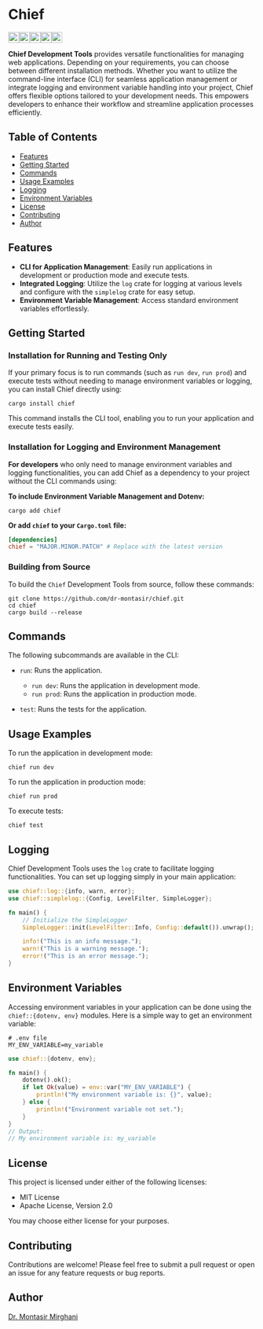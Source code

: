 # Chief

[<img alt="github" src="https://img.shields.io/badge/github-dr%20montasir%20/%20chief-8da0cb?style=for-the-badge&labelColor=555555&logo=github" height="22">](https://github.com/dr-montasir/chief)[<img alt="crates.io" src="https://img.shields.io/crates/v/chief.svg?style=for-the-badge&color=fc8d62&logo=rust" height="22">](https://crates.io/crates/chief)[<img alt="docs.rs" src="https://img.shields.io/badge/docs.rs-chief-66c2a5?style=for-the-badge&labelColor=555555&logo=docs.rs" height="22">](https://docs.rs/chief)[<img alt="license" src="https://img.shields.io/badge/license-apache_2.0-4a98f7.svg?style=for-the-badge&labelColor=555555&logo=apache" height="22">](https://choosealicense.com/licenses/apache-2.0)[<img alt="license" src="https://img.shields.io/badge/license-mit-4a98f7.svg?style=for-the-badge&labelColor=555555" height="22">](https://choosealicense.com/licenses/mit)

**Chief Development Tools** provides versatile functionalities for managing web applications. Depending on your requirements, you can choose between different installation methods. Whether you want to utilize the command-line interface (CLI) for seamless application management or integrate logging and environment variable handling into your project, Chief offers flexible options tailored to your development needs. This empowers developers to enhance their workflow and streamline application processes efficiently.

## Table of Contents

- [Features](#features)
- [Getting Started](#getting-started)
- [Commands](#commands)
- [Usage Examples](#usage-examples)
- [Logging](#logging)
- [Environment Variables](#environment-variables)
- [License](#license)
- [Contributing](#contributing)
- [Author](#author)

## Features

- **CLI for Application Management**: Easily run applications in development or production mode and execute tests.
- **Integrated Logging**: Utilize the `log` crate for logging at various levels and configure with the `simplelog` crate for easy setup.
- **Environment Variable Management**: Access standard environment variables effortlessly.

## Getting Started

### Installation for Running and Testing Only

If your primary focus is to run commands (such as `run dev`, `run prod`) and execute tests without needing to manage environment variables or logging, you can install Chief directly using:

```terminal
cargo install chief
```

This command installs the CLI tool, enabling you to run your application and execute tests easily.

### Installation for Logging and Environment Management

**For developers** who only need to manage environment variables and logging functionalities, you can add Chief as a dependency to your project without the CLI commands using:

**To include Environment Variable Management and Dotenv:**

```terminal
cargo add chief
```

**Or add `chief` to your `Cargo.toml` file:**

```toml
[dependencies]
chief = "MAJOR.MINOR.PATCH" # Replace with the latest version
```

### Building from Source

To build the `Chief` Development Tools from source, follow these commands:

```terminal
git clone https://github.com/dr-montasir/chief.git
cd chief
cargo build --release
```

## Commands

The following subcommands are available in the CLI:

- `run`: Runs the application.

  - `run dev`: Runs the application in development mode.
  - `run prod`: Runs the application in production mode.

- `test`: Runs the tests for the application.

## Usage Examples

To run the application in development mode:

```terminal
chief run dev
```

To run the application in production mode:

```terminal
chief run prod
```

To execute tests:

```terminal
chief test
```

## Logging

Chief Development Tools uses the `log` crate to facilitate logging functionalities. You can set up logging simply in your main application:

```rust
use chief::log::{info, warn, error};
use chief::simplelog::{Config, LevelFilter, SimpleLogger};

fn main() {
    // Initialize the SimpleLogger
    SimpleLogger::init(LevelFilter::Info, Config::default()).unwrap();

    info!("This is an info message.");
    warn!("This is a warning message.");
    error!("This is an error message.");
}
```

## Environment Variables

Accessing environment variables in your application can be done using the `chief::{dotenv, env}` modules. Here is a simple way to get an environment variable:

```text
# .env file
MY_ENV_VARIABLE=my_variable
```

```rust
use chief::{dotenv, env};

fn main() {
    dotenv().ok();
    if let Ok(value) = env::var("MY_ENV_VARIABLE") {
        println!("My environment variable is: {}", value);
    } else {
        println!("Environment variable not set.");
    }
}
// Output:
// My environment variable is: my_variable
```

## License

This project is licensed under either of the following licenses:

- MIT License
- Apache License, Version 2.0

You may choose either license for your purposes.

## Contributing

Contributions are welcome! Please feel free to submit a pull request or open an issue for any feature requests or bug reports.

## Author

[Dr. Montasir Mirghani](https://github.com/dr-montasir)
